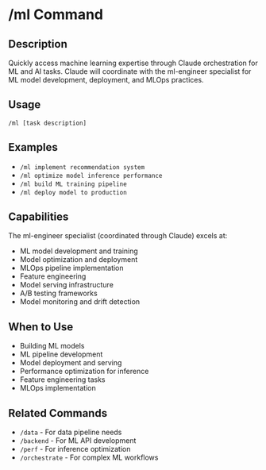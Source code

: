 # /ml Command

## Description
Quickly access machine learning expertise through Claude orchestration for ML and AI tasks. Claude will coordinate with the ml-engineer specialist for ML model development, deployment, and MLOps practices.

## Usage
```
/ml [task description]
```

## Examples
- `/ml implement recommendation system`
- `/ml optimize model inference performance`
- `/ml build ML training pipeline`
- `/ml deploy model to production`

## Capabilities
The ml-engineer specialist (coordinated through Claude) excels at:
- ML model development and training
- Model optimization and deployment
- MLOps pipeline implementation
- Feature engineering
- Model serving infrastructure
- A/B testing frameworks
- Model monitoring and drift detection

## When to Use
- Building ML models
- ML pipeline development
- Model deployment and serving
- Performance optimization for inference
- Feature engineering tasks
- MLOps implementation

## Related Commands
- `/data` - For data pipeline needs
- `/backend` - For ML API development
- `/perf` - For inference optimization
- `/orchestrate` - For complex ML workflows